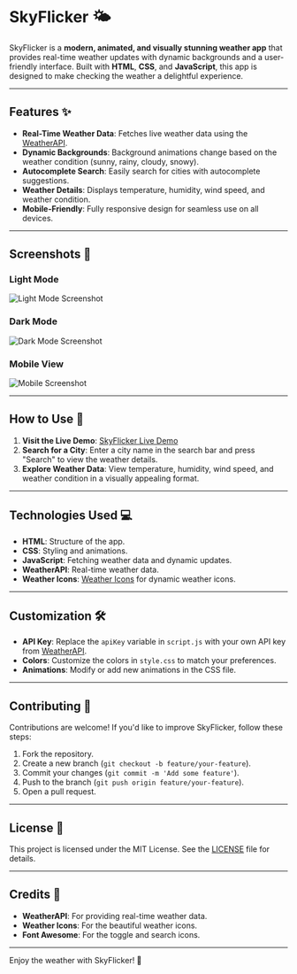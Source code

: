 # SkyFlicker 🌤️

SkyFlicker is a **modern, animated, and visually stunning weather app** that provides real-time weather updates with dynamic backgrounds and a user-friendly interface. Built with **HTML**, **CSS**, and **JavaScript**, this app is designed to make checking the weather a delightful experience.

---

## Features ✨
- **Real-Time Weather Data**: Fetches live weather data using the [WeatherAPI](https://www.weatherapi.com/).
- **Dynamic Backgrounds**: Background animations change based on the weather condition (sunny, rainy, cloudy, snowy).
- **Autocomplete Search**: Easily search for cities with autocomplete suggestions.
- **Weather Details**: Displays temperature, humidity, wind speed, and weather condition.
- **Mobile-Friendly**: Fully responsive design for seamless use on all devices.

---

## Screenshots 📸

### Light Mode
![Light Mode Screenshot](screenshots/light-mode.png)

### Dark Mode
![Dark Mode Screenshot](screenshots/dark-mode.png)

### Mobile View
![Mobile Screenshot](screenshots/mobile-view.png)

---

## How to Use 🚀
1. **Visit the Live Demo**: [SkyFlicker Live Demo](https://kshamaybharadwaj.github.io/SkyFlicker/)
2. **Search for a City**: Enter a city name in the search bar and press "Search" to view the weather details.
3. **Explore Weather Data**: View temperature, humidity, wind speed, and weather condition in a visually appealing format.

---

## Technologies Used 💻
- **HTML**: Structure of the app.
- **CSS**: Styling and animations.
- **JavaScript**: Fetching weather data and dynamic updates.
- **WeatherAPI**: Real-time weather data.
- **Weather Icons**: [Weather Icons](https://erikflowers.github.io/weather-icons/) for dynamic weather icons.

---

## Customization 🛠️
- **API Key**: Replace the `apiKey` variable in `script.js` with your own API key from [WeatherAPI](https://www.weatherapi.com/).
- **Colors**: Customize the colors in `style.css` to match your preferences.
- **Animations**: Modify or add new animations in the CSS file.

---

## Contributing 🤝
Contributions are welcome! If you'd like to improve SkyFlicker, follow these steps:
1. Fork the repository.
2. Create a new branch (`git checkout -b feature/your-feature`).
3. Commit your changes (`git commit -m 'Add some feature'`).
4. Push to the branch (`git push origin feature/your-feature`).
5. Open a pull request.

---

## License 📄
This project is licensed under the MIT License. See the [LICENSE](LICENSE) file for details.

---

## Credits 🙏
- **WeatherAPI**: For providing real-time weather data.
- **Weather Icons**: For the beautiful weather icons.
- **Font Awesome**: For the toggle and search icons.

---

Enjoy the weather with SkyFlicker! 🌈
